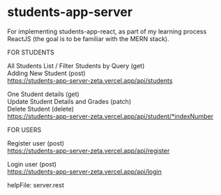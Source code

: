 # students-app-server

For implementing students-app-react, as part of my learning process ReactJS (the goal is to be familiar with the MERN stack).

FOR STUDENTS

All Students List / Filter Students by Query (get) <br />
Adding New Student (post) <br />
https://students-app-server-zeta.vercel.app/api/students

One Student details (get) <br />
Update Student Details and Grades (patch) <br />
Delete Student (delete) <br />
https://students-app-server-zeta.vercel.app/api/student/*indexNumber

FOR USERS

Register user (post) <br />
https://students-app-server-zeta.vercel.app/api/register

Login user (post) <br />
https://students-app-server-zeta.vercel.app/api/login

helpFile: server.rest
